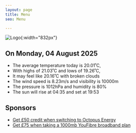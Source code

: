```yaml
---
layout: page
title: Menu
seo: Menu

---
```


![Logo](/images/logo.jpg){:width="832px"}

<!-- weather_marker starts -->
## On Monday, 04 August 2025

- The average temperature today is 20.01˚C,
- With highs of 21.03˚C and lows of 19.26˚C,
- It may feel like 20.16˚C with broken clouds
- The wind speed is 8.23m/s and visibility is 10000m
- The pressure is 1012hPa and humidity is 80%
- The sun will rise at 04:35 and set at 19:53

<!-- weather_marker ends -->

## Sponsors

- [Get £50 credit when switching to Octopus Energy](https://bit.ly/3oD1nnS)
- [Get £75 when taking a 1000mb YouFibre broadband plan](https://aklam.io/91zWhU?)
